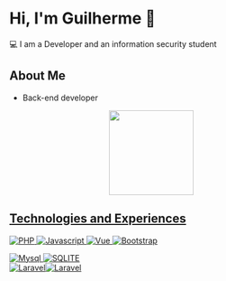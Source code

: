 # Hi, I'm Guilherme 👋

💻 I am a Developer and an information security student

About Me
---
- Back-end developer

<div align="center">
  <a href="https://github.com/GuilhermeMalachias">
  <!--img height="150em" src="https://github-readme-stats.vercel.app/api?username=GuilhermeMalachias&show_icons=true&theme=maroongold&include_all_commits=true&count_private=true"/>-->        
<img height="150em" src="https://github-readme-stats.vercel.app/api/top-langs/?username=GuilhermeMalachias&layout=compact&langs_count=7&theme=maroongold"/>
</div>

## Technologies and Experiences

![PHP](https://img.shields.io/badge/PHP-777BB4?style=for-the-badge&logo=php&logoColor=white) ![Javascript](https://img.shields.io/badge/JavaScript-F7DF1E?style=for-the-badge&logo=javascript&logoColor=black)
![Vue](https://img.shields.io/badge/Vue.js-35495E?style=for-the-badge&logo=vue.js&logoColor=4FC08D)
![Bootstrap](https://img.shields.io/badge/Bootstrap-563D7C?style=for-the-badge&logo=bootstrap&logoColor=white)
  
<!-- ![Shellscript](https://img.shields.io/badge/Shell_Script-121011?style=for-the-badge&logo=gnu-bash&logoColor=white) -->
![Mysql](https://img.shields.io/badge/MySQL-00000F?style=for-the-badge&logo=mysql&logoColor=white)
![SQLITE](https://img.shields.io/badge/SQLite-07405E?style=for-the-badge&logo=sqlite&logoColor=white)  
![Laravel](https://img.shields.io/badge/Laravel-FF2D20?style=for-the-badge&logo=laravel&logoColor=white)![Laravel](https://img.shields.io/badge/Ubuntu-E95420?style=for-the-badge&logo=ubuntu&logoColor=white)
<!-- ![Kali Linux](https://img.shields.io/badge/Kali_Linux-557C94?style=for-the-badge&logo=kali-linux&logoColor=white) -->
<!--
**GuilhermeMalachias/GuilhermeMalachias** is a ✨ _special_ ✨ repository because its `README.md` (this file) appears on your GitHub profile.

Here are some ideas to get you started:

- 🔭 I’m currently working on ...
- 🌱 I’m currently learning ...
- 👯 I’m looking to collaborate on ...
- 🤔 I’m looking for help with ...
- 💬 Ask me about ...
- 📫 How to reach me: ...
- 😄 Pronouns: ...
- ⚡ Fun fact: ...
-->
